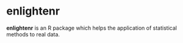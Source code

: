 # **enlightenr**

**enlightenr** is an R package which helps the application of statistical methods to real data. 
